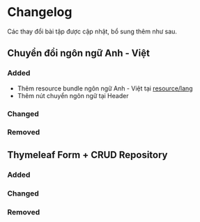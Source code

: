 # Changelog
Các thay đổi bài tập được cập nhật, bổ sung thêm như sau.

## Chuyển đổi ngôn ngữ Anh - Việt
### Added
- Thêm resource bundle ngôn ngữ Anh - Việt tại [resource/lang](assignment_03/employeemanager/employee-client/src/main/resources/lang)
- Thêm nút chuyển ngôn ngữ tại Header
### Changed
### Removed

## Thymeleaf Form + CRUD Repository
### Added
### Changed
### Removed


